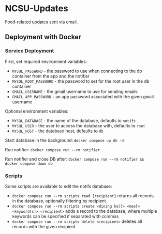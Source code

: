 # NCSU-Updates

Food-related updates sent via email.

## Deployment with Docker

### Service Deployment

First, set required environment variables:
- `MYSQL_PASSWORD` - the password to use when connecting to the db container from the app and the notifier
- `MYSQL_ROOT_PASSWORD` - the password to set for the root user in the db container
- `GMAIL_USERNAME` - the gmail username to use for sending emails
- `GMAIL_APP_PASSWORD` - an app password associated with the given gmail username

Optional environment variables:
- `MYSQL_DATABASE` - the name of the database, defaults to `notifs`
- `MYSQL_USER` - the user to access the database with, defaults to `root`
- `MYSQL_HOST` - the database host, defaults to `db`

Start database in the background: `docker compose up db -d`

Run notifier: `docker compose run --rm notifier`

Run notifier and close DB after: `docker compose run --rm notifier && docker compose down db`

### Scripts

Some scripts are available to edit the notifs database:
- `docker compose run --rm scripts read [recipient]` returns all records in the database, optionally filtering by recipient
- `docker compose run --rm scripts create <dining hall> <meal> <keyword(s)> <recipient>` adds a record to the database, where multiple keywords can be specified if separated with commas
- `docker compose run --rm scripts delete <recipient>` deletes all records with the given recipient
